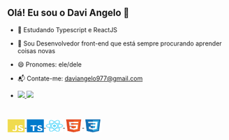 ## Olá! Eu sou o Davi Angelo 🤖


- 🌱 Estudando Typescript e ReactJS
- 💬 Sou Desenvolvedor front-end que está sempre procurando aprender coisas novas
- 😄 Pronomes: ele/dele
- 📬 Contate-me: daviangelo977@gmail.com

- <div>
  <a href="https://github.com/D-angeloo">
  <img height="180em" src="https://github-readme-stats.vercel.app/api?username=D-angeloo&show_icons=true&theme=tokyonight&include_all_commits=true&count_private=true"/>
  <img height="180em" src="https://github-readme-stats.vercel.app/api/top-langs/?username=D-angeloo&layout=compact&langs_count=16&theme=tokyonight"/>
</div>

##

<div style="display: inline_block"><br>
 <img align="center" alt="Davi-Js" height="30" width="40" src="https://raw.githubusercontent.com/devicons/devicon/master/icons/javascript/javascript-plain.svg">
  <img align="center" alt="Davi-Ts" height="30" width="40" src="https://raw.githubusercontent.com/devicons/devicon/master/icons/typescript/typescript-plain.svg">
  <img align="center" alt="Davi-React" height="30" width="40" src="https://raw.githubusercontent.com/devicons/devicon/master/icons/react/react-original.svg">
  <img align="center" alt="Davi-HTML" height="30" width="40" src="https://raw.githubusercontent.com/devicons/devicon/master/icons/html5/html5-original.svg">
  <img align="center" alt="Davi-CSS" height="30" width="40" src="https://raw.githubusercontent.com/devicons/devicon/master/icons/css3/css3-original.svg">
</div>
